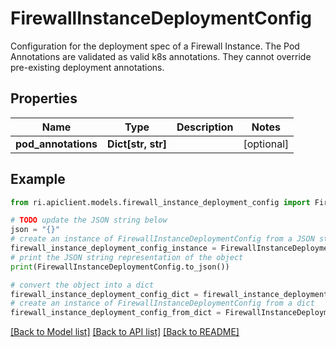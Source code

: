 # FirewallInstanceDeploymentConfig

Configuration for the deployment spec of a Firewall Instance. The Pod Annotations are validated as valid k8s annotations. They cannot override pre-existing deployment annotations.

## Properties

Name | Type | Description | Notes
------------ | ------------- | ------------- | -------------
**pod_annotations** | **Dict[str, str]** |  | [optional] 

## Example

```python
from ri.apiclient.models.firewall_instance_deployment_config import FirewallInstanceDeploymentConfig

# TODO update the JSON string below
json = "{}"
# create an instance of FirewallInstanceDeploymentConfig from a JSON string
firewall_instance_deployment_config_instance = FirewallInstanceDeploymentConfig.from_json(json)
# print the JSON string representation of the object
print(FirewallInstanceDeploymentConfig.to_json())

# convert the object into a dict
firewall_instance_deployment_config_dict = firewall_instance_deployment_config_instance.to_dict()
# create an instance of FirewallInstanceDeploymentConfig from a dict
firewall_instance_deployment_config_from_dict = FirewallInstanceDeploymentConfig.from_dict(firewall_instance_deployment_config_dict)
```
[[Back to Model list]](../README.md#documentation-for-models) [[Back to API list]](../README.md#documentation-for-api-endpoints) [[Back to README]](../README.md)

